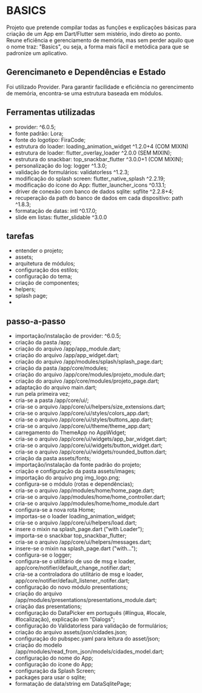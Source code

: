 # BASICS

Projeto que pretende compilar todas as funções e explicações básicas para criação de um App em Dart/Flutter sem mistério, indo direto ao ponto.
Reune eficiência e gerenciamento de memória, mas sem perder aquilo que o nome traz: "Basics", ou seja, a forma mais fácil e metódica para que se padronize um aplicativo.

## Gerencimaneto e Dependências e Estado

Foi utilizado Provider. Para garantir facilidade e eficiência no gerencimento de memória, encontra-se uma estrutura baseada em módulos.

## Ferramentas utilizadas

- provider: ^6.0.5;
- fonte padrão: Lora;
- fonte do logotipo: FiraCode;
- estrutura do loader: loading_animation_widget ^1.2.0+4 (COM MIXIN)
- estrutura de loader: flutter_overlay_loader ^2.0.0 (SEM MIXIN);
- estrutura do snackbar: top_snackbar_flutter ^3.0.0+1 (COM MIXIN);
- personalização do log: logger ^1.3.0;
- validação de formulários: validatorless ^1.2.3;
- modificação do splash screen: flutter_native_splash ^2.2.19;
- modificação do ícone do App: flutter_launcher_icons ^0.13.1;
- driver de conexão com banco de dados sqlite: sqflite ^2.2.8+4;
- recuperação da path do banco de dados em cada dispositivo: path ^1.8.3;
- formatação de datas: intl ^0.17.0;
- slide em listas: flutter_slidable ^3.0.0


## tarefas
- entender o projeto;
- assets;
- arquitetura de módulos;
- configuração dos estilos;
- configuração do tema;
- criação de componentes;
- helpers;
- splash page;
- 


## passo-a-passo
- importação/instalação de provider: ^6.0.5;
- criação da pasta /app;
- criação do arquivo /app/app_module.dart;
- criação do arquivo /app/app_widget.dart;
- criação do arquivo /app/modules/splash/splash_page.dart;
- criação da pasta /app/core/modules;
- criação do arquivo /app/core/modules/projeto_module.dart;
- criação do arquivo /app/core/modules/projeto_page.dart;
- adaptação do arquivo main.dart;
- run pela primeira vez;
- cria-se a pasta /app/core/ui/;
- cria-se o arquivo /app/core/ui/helpers/size_extensions.dart;
- cria-se o arquivo /app/core/ui/styles/colors_app.dart;
- cria-se o arquivo /app/core/ui/styles/buttons_app.dart;
- cria-se o arquivo /app/core/ui/theme/theme_app.dart;
- carregamento do ThemeApp no AppWidget;
- cria-se o arquivo /app/core/ui/widgets/app_bar_widget.dart;
- cria-se o arquivo /app/core/ui/widgets/button_widget.dart;
- cria-se o arquivo /app/core/ui/widgets/rounded_button.dart;
- criação da pasta assets/fonts;
- importação/instalação da fonte padrão do projeto;
- criação e configuração da pasta assets/images;
- importação do arquivo png img_logo.png;
- configura-se o módulo (rotas e dependências);
- cria-se o arquivo /app/modules/home/home_page.dart;
- cria-se o arquivo /app/modules/home/home_controller.dart;
- cria-se o arquivo /app/modules/home/home_module.dart
- configura-se a nova rota Home;
- importas-se o loader loading_animation_widget;
- cria-se o arquivo /app/core/ui/helpers/load.dart;
- insere o mixin na splash_page.dart ("with Loader");
- importa-se o snackbar top_snackbar_flutter;
- cria-se o arquivo /app/core/ui/helpers/messages.dart;
- insere-se o mixin na splash_page.dart ("with...");
- configura-se o logger;
- configura-se o utilitário de uso de msg e loader, app/core/notifier/default_change_notifier.dart;
- cria-se a controladora do utilitário de msg e loader, app/core/notifier/default_listener_notifer.dart;
- configuração do novo módulo presentations;
- criação do arquivo /app/modules/presentations/presentations_module.dart;
- criação das presentations;
- configuração do DataPicker em português (#língua, #locale, #localização), explicação em "Dialogs";
- configuração do Validatorless para validação de formulários;
- criação do arquivo assets/json/cidades.json;
- configuração do pubspec.yaml para leitura do asset/json;
- criação do modelo /app/modules/read_from_json/models/cidades_model.dart;
- configuração do nome do App;
- configuração do ícone do App;
- configuração da Splash Screen;
- packages para usar o sqlite;
- formatação de data/string em DataSqlitePage;